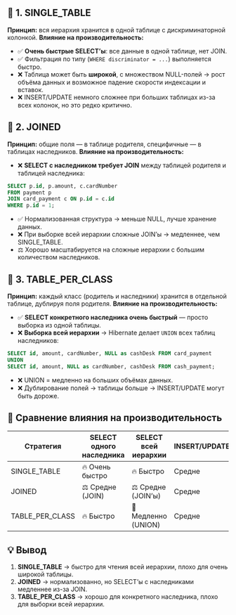 ## 🔹 1. SINGLE_TABLE
**Принцип:** вся иерархия хранится в одной таблице с дискриминаторной колонкой.
**Влияние на производительность:**
- ✅ **Очень быстрые SELECT’ы**: все данные в одной таблице, нет JOIN.
- ✅ Фильтрация по типу (`WHERE discriminator = ...`) выполняется быстро.
- ❌ Таблица может быть **широкой**, с множеством NULL-полей → рост объёма данных и возможное падение скорости индексации и вставок.
- ❌ INSERT/UPDATE немного сложнее при больших таблицах из-за всех колонок, но это редко критично.
## 🔹 2. JOINED
**Принцип:** общие поля — в таблице родителя, специфичные — в таблицах наследников.
**Влияние на производительность:**
- ❌ **SELECT с наследником требует JOIN** между таблицей родителя и таблицей наследника:
```sql
SELECT p.id, p.amount, c.cardNumber
FROM payment p
JOIN card_payment c ON p.id = c.id
WHERE p.id = 1;
```
- ✅ Нормализованная структура → меньше NULL, лучше хранение данных.
- ❌ При выборке всей иерархии сложные JOIN’ы → медленнее, чем SINGLE_TABLE.
- ⚖️ Хорошо масштабируется на сложные иерархии с большим количеством наследников.
## 🔹 3. TABLE_PER_CLASS
**Принцип:** каждый класс (родитель и наследники) хранится в отдельной таблице, дублируя поля родителя.
**Влияние на производительность:**
- ✅ **SELECT конкретного наследника очень быстрый** — просто выборка из одной таблицы.
- ❌ **Выборка всей иерархии** → Hibernate делает `UNION` всех таблиц наследников:
```sql
SELECT id, amount, cardNumber, NULL as cashDesk FROM card_payment
UNION
SELECT id, amount, NULL as cardNumber, cashDesk FROM cash_payment;
```
- ❌ UNION = медленно на больших объёмах данных.
- ❌ Дублирование полей → таблицы больше → INSERT/UPDATE могут быть дороже.
## 🔹 Сравнение влияния на производительность

|Стратегия|SELECT одного наследника|SELECT всей иерархии|INSERT/UPDATE|Размер таблицы|
|---|---|---|---|---|
|SINGLE_TABLE|🔥 Очень быстро|🔥 Быстро|Средне|Широкая, много NULL|
|JOINED|⚖️ Средне (JOIN)|⚖️ Средне (JOIN’ы)|Средне|Нормализованная|
|TABLE_PER_CLASS|🔥 Быстро|🐢 Медленно (UNION)|Средне|Дублирование полей|
## 💡 Вывод
1. **SINGLE_TABLE** → быстро для чтения всей иерархии, плохо для очень широкой таблицы.
2. **JOINED** → нормализованно, но SELECT’ы с наследниками медленнее из-за JOIN.
3. **TABLE_PER_CLASS** → хорошо для конкретного наследника, плохо для выборки всей иерархии.